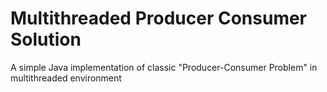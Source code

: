 Multithreaded Producer Consumer Solution
=========================================

A simple Java implementation of classic "Producer-Consumer Problem" in multithreaded environment

